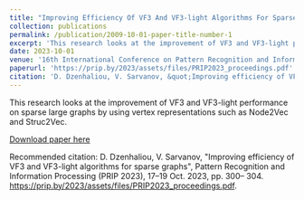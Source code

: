 ```yaml
---
title: "Improving Efficiency Of VF3 And VF3-light Algorithms For Sparse Graphs"
collection: publications
permalink: /publication/2009-10-01-paper-title-number-1
excerpt: 'This research looks at the improvement of VF3 and VF3-light performance on sparse large graphs by using vertex representations such as Node2Vec and Struc2Vec.'
date: 2023-10-01
venue: '16th International Conference on Pattern Recognition and Information Processing'
paperurl: 'https://prip.by/2023/assets/files/PRIP2023_proceedings.pdf'
citation: 'D. Dzenhaliou, V. Sarvanov, &quot;Improving efficiency of VF3 and VF3-light algorithms for sparse graphs,&quot; Pattern Recognition and Information Processing (PRIP 2023), 17–19 Oct. 2023, pp. 300– 304. https://prip.by/2023/assets/files/PRIP2023_proceedings.pdf'
---
```

This research looks at the improvement of VF3 and VF3-light performance on sparse large graphs by using vertex representations such as Node2Vec and Struc2Vec.

[Download paper here](https://prip.by/2023/assets/files/PRIP2023_proceedings.pdf)

Recommended citation:  D. Dzenhaliou, V. Sarvanov, "Improving efficiency of VF3 and VF3-light algorithms for sparse graphs", Pattern Recognition and Information Processing (PRIP 2023), 17–19 Oct. 2023, pp. 300– 304. https://prip.by/2023/assets/files/PRIP2023_proceedings.pdf.